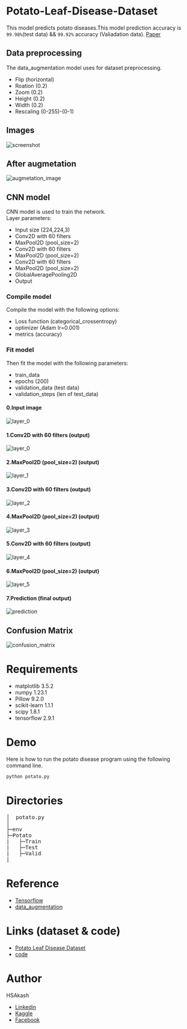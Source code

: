 # Potato-Leaf-Disease-Dataset


This model predicts potato diseases.This model prediction accuracy is `99.98%`(test data) && `99.92%` accuracy (Valiadation data).
[Paper](https://link.springer.com/chapter/10.1007/978-981-99-5652-4_52)
## Data preprocessing
The data_augmentation model uses for dataset preprocessing.
* Flip (horizontal)
* Roation (0.2)
* Zoom (0.2)
* Height (0.2)
* Width (0.2)
* Rescaling (0-255)-(0-1)

## Images
![screenshot](https://github.com/HSAkash/Potato-Leaf-Disease-Dataset/raw/main/related_images/original.png)

## After augmetation
![augmetation_image](https://github.com/HSAkash/Potato-Leaf-Disease-Dataset/raw/main/related_images/augmented_image.png)

## CNN model
CNN model is used to train the network.<br>
Layer parameters:<br>
* Input size (224,224,3)
* Conv2D with 60 filters
* MaxPool2D (pool_size=2)
* Conv2D with 60 filters
* MaxPool2D (pool_size=2)
* Conv2D with 60 filters
* MaxPool2D (pool_size=2)
* GlobalAveragePooling2D
* Output

### Compile model
Compile the model with the following options:
* Loss function (categorical_crossentropy)
* optimizer (Adam lr=0.001)
* metrics (accuracy)

### Fit model
Then fit the model with the following parameters:
* train_data
* epochs (200)
* validation_data (test data)
* validation_steps (len of test_data)


#### 0.Input image
![layer_0](https://github.com/HSAkash/Potato-Leaf-Disease-Dataset/raw/main/related_images/test_image.png)
#### 1.Conv2D with 60 filters (output)
![layer_0](https://github.com/HSAkash/Potato-Leaf-Disease-Dataset/raw/main/related_images/layer_0.png)
#### 2.MaxPool2D (pool_size=2) (output)
![layer_1](https://github.com/HSAkash/Potato-Leaf-Disease-Dataset/raw/main/related_images/layer_1.png)
#### 3.Conv2D with 60 filters (output)
![layer_2](https://github.com/HSAkash/Potato-Leaf-Disease-Dataset/raw/main/related_images/layer_2.png)
#### 4.MaxPool2D (pool_size=2) (output)
![layer_3](https://github.com/HSAkash/Potato-Leaf-Disease-Dataset/raw/main/related_images/layer_3.png)
#### 5.Conv2D with 60 filters (output)
![layer_4](https://github.com/HSAkash/Potato-Leaf-Disease-Dataset/raw/main/related_images/layer_4.png)
#### 6.MaxPool2D (pool_size=2) (output)
![layer_5](https://github.com/HSAkash/Potato-Leaf-Disease-Dataset/raw/main/related_images/layer_5.png)
#### 7.Prediction (final output)
![prediction](https://github.com/HSAkash/Potato-Leaf-Disease-Dataset/raw/main/related_images/predict.png)

## Confusion Matrix
![confusion_matrix](https://github.com/HSAkash/Potato-Leaf-Disease-Dataset/raw/main/related_images/confusion_matrix.png)




# Requirements
* matplotlib 3.5.2
* numpy 1.23.1
* Pillow 9.2.0
* scikit-learn 1.1.1
* scipy 1.8.1
* tensorflow 2.9.1


# Demo
Here is how to run the potato disease program using the following command line.<br>
```bash
python potato.py
```

# Directories
<pre>
│  potato.py
│
├─env
├─Potato
|   ├─Train
|   ├─Test
|   ├─Valid
|
</pre>

# Reference
* [Tensorflow](https://www.tensorflow.org/)
* [data_augmentation](https://www.tensorflow.org/tutorials/images/data_augmentation)

# Links (dataset & code)
* [Potato Leaf Disease Dataset](https://www.kaggle.com/datasets/muhammadardiputra/potato-leaf-disease-dataset)
* [code](https://www.kaggle.com/code/hsakash/potato-disease-test-data-99-67-valid-data-98)


# Author
HSAkash
* [Linkedin](https://www.linkedin.com/in/hemel-akash/)
* [Kaggle](https://www.kaggle.com/hsakash)
* [Facebook](https://www.facebook.com/hemel.akash.7/)
